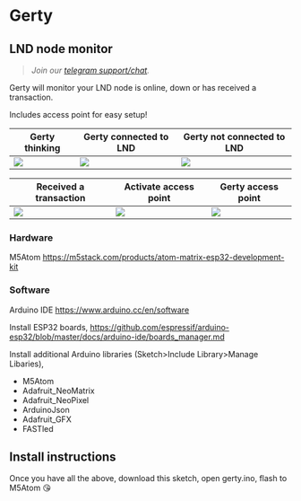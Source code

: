 # Gerty

## LND node monitor

> <i>Join our <a href="https://t.me/makerbits">telegram support/chat</a>.</i>

Gerty will monitor your LND node is online, down or has received a transaction. 

Includes access point for easy setup!

| Gerty thinking  | Gerty connected to LND | Gerty not connected to LND |
| ------------- | ------------- | ------------- |
| ![](https://i.imgur.com/QJCcR24.gif)  | ![](https://i.imgur.com/pBZ5tcf.gif)  | ![](https://i.imgur.com/T7RISGT.gif) |

| Received a transaction  | Activate access point | Gerty access point |
| ------------- | ------------- | ------------- |
| ![](https://i.imgur.com/tctmGmz.gif)  | ![](https://i.imgur.com/rQmJQty.gif)  | ![](https://i.imgur.com/kAFxcCY.gif) |

### Hardware
M5Atom 
https://m5stack.com/products/atom-matrix-esp32-development-kit

### Software

Arduino IDE
https://www.arduino.cc/en/software

Install ESP32 boards, https://github.com/espressif/arduino-esp32/blob/master/docs/arduino-ide/boards_manager.md

Install additional Arduino libraries (Sketch>Include Library>Manage Libaries),
* M5Atom 
* Adafruit_NeoMatrix
* Adafruit_NeoPixel
* ArduinoJson
* Adafruit_GFX
* FASTled

## Install instructions
Once you have all the above, download this sketch, open gerty.ino, flash to M5Atom 😘






